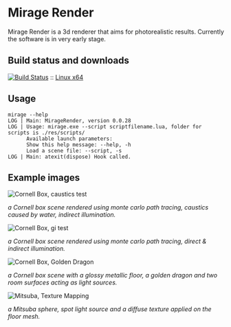 Mirage Render
======

Mirage Render is a 3d renderer that aims for photorealistic results. Currently the software is in very early stage.

Build status and downloads
------------
[![Build Status](http://harha.us.to:8080/buildStatus/icon?job=MirageRender_Linux_build)](http://harha.us.to:8080/job/MirageRender_Linux_build/) :: [Linux x64](http://harha.us.to/jenkins/MirageRender_Linux/)

Usage
-----

```
mirage --help
LOG | Main: MirageRender, version 0.0.28
LOG | Usage: mirage.exe --script scriptfilename.lua, folder for scripts is ./res/scripts/
      Available launch parameters:
      Show this help message: --help, -h
      Load a scene file: --script, -s
LOG | Main: atexit(dispose) Hook called.
```

Example images
--------------

![Cornell Box, caustics test](img/mirage_water3.png "Cornell Box, caustics test")

_a Cornell box scene rendered using monte carlo path tracing, caustics caused by water, indirect illumination._

![Cornell Box, gi test](img/mirage_cornellbox_plight.png "Cornell Box, gi test")

_a Cornell box scene rendered using monte carlo path tracing, direct & indirect illumination._

![Cornell Box, Golden Dragon](img/golden_dragon.png "Cornell Box, glossy material test")

_a Cornell box scene with a glossy metallic floor, a golden dragon and two room surfaces acting as light sources._

![Mitsuba, Texture Mapping](img/texturemapping.png "Mitsuba, texture mapping test")

_a Mitsuba sphere, spot light source and a diffuse texture applied on the floor mesh._